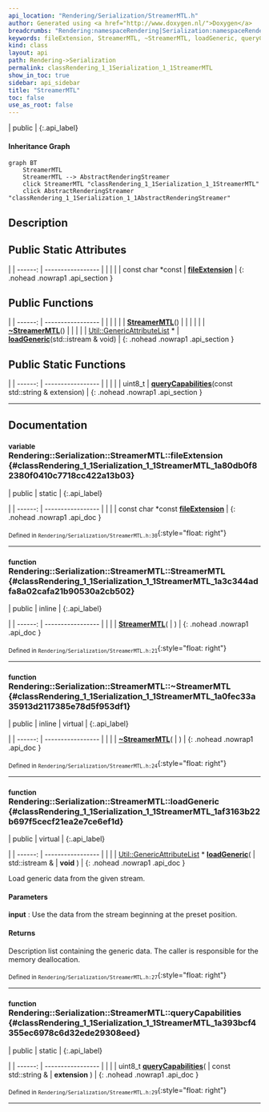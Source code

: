 ```yaml
---
api_location: "Rendering/Serialization/StreamerMTL.h"
author: Generated using <a href="http://www.doxygen.nl/">Doxygen</a>
breadcrumbs: "Rendering:namespaceRendering|Serialization:namespaceRendering_1_1Serialization"
keywords: fileExtension, StreamerMTL, ~StreamerMTL, loadGeneric, queryCapabilities
kind: class
layout: api
path: Rendering->Serialization
permalink: classRendering_1_1Serialization_1_1StreamerMTL
show_in_toc: true
sidebar: api_sidebar
title: "StreamerMTL"
toc: false
use_as_root: false
---
```


| public |
{:.api_label}

#### Inheritance Graph

```mermaid
graph BT
	StreamerMTL
	StreamerMTL --> AbstractRenderingStreamer
	click StreamerMTL "classRendering_1_1Serialization_1_1StreamerMTL"
	click AbstractRenderingStreamer "classRendering_1_1Serialization_1_1AbstractRenderingStreamer"
```

## Description





## Public Static Attributes

|
| ------: | ----------------- |
|  | |
| const char *const | **[fileExtension](#classRendering_1_1Serialization_1_1StreamerMTL_1a80db0f82380f0410c7718cc422a13b03)**  |
{: .nohead .nowrap1 .api_section }


## Public Functions

|
| ------: | ----------------- |
|  | |
|  | **[StreamerMTL](#classRendering_1_1Serialization_1_1StreamerMTL_1a3c344adfa8a02cafa21b90530a2cb502)**() |
|  | |
|  | **[~StreamerMTL](#classRendering_1_1Serialization_1_1StreamerMTL_1a0fec33a35913d2117385e78d5f953df1)**() |
|  | |
| [Util::GenericAttributeList](classUtil_1_1GenericAttributeList) * | **[loadGeneric](#classRendering_1_1Serialization_1_1StreamerMTL_1af3163b22b697f5cecf21ea2e7ce6ef1d)**(std::istream & void) |
{: .nohead .nowrap1 .api_section }


## Public Static Functions

|
| ------: | ----------------- |
|  | |
| uint8_t | **[queryCapabilities](#classRendering_1_1Serialization_1_1StreamerMTL_1a393bcf4355ec6978c6d32ede29308eed)**(const std::string & extension) |
{: .nohead .nowrap1 .api_section }


-------------------------------------------------------------------

## Documentation

### <small>variable</small><br/> Rendering::Serialization::StreamerMTL::fileExtension {#classRendering_1_1Serialization_1_1StreamerMTL_1a80db0f82380f0410c7718cc422a13b03}

| public | static |
{:.api_label}

|
| ------: | ----------------- |
|  |
| const char *const **[fileExtension](#classRendering_1_1Serialization_1_1StreamerMTL_1a80db0f82380f0410c7718cc422a13b03)**  |
{: .nohead .nowrap1 .api_doc }





<sub>Defined in `Rendering/Serialization/StreamerMTL.h:30`</sub>{:style="float: right"}

-------------------------------------------------------------------

### <small>function</small><br/> Rendering::Serialization::StreamerMTL::StreamerMTL {#classRendering_1_1Serialization_1_1StreamerMTL_1a3c344adfa8a02cafa21b90530a2cb502}

| public | inline |
{:.api_label}

|
| ------: | ----------------- |
|  |
|  **[StreamerMTL](#classRendering_1_1Serialization_1_1StreamerMTL_1a3c344adfa8a02cafa21b90530a2cb502)**( |  ) |
{: .nohead .nowrap1 .api_doc }





<sub>Defined in `Rendering/Serialization/StreamerMTL.h:21`</sub>{:style="float: right"}

-------------------------------------------------------------------

### <small>function</small><br/> Rendering::Serialization::StreamerMTL::~StreamerMTL {#classRendering_1_1Serialization_1_1StreamerMTL_1a0fec33a35913d2117385e78d5f953df1}

| public | inline | virtual |
{:.api_label}

|
| ------: | ----------------- |
|  |
|  **[~StreamerMTL](#classRendering_1_1Serialization_1_1StreamerMTL_1a0fec33a35913d2117385e78d5f953df1)**( |  ) |
{: .nohead .nowrap1 .api_doc }





<sub>Defined in `Rendering/Serialization/StreamerMTL.h:24`</sub>{:style="float: right"}

-------------------------------------------------------------------

### <small>function</small><br/> Rendering::Serialization::StreamerMTL::loadGeneric {#classRendering_1_1Serialization_1_1StreamerMTL_1af3163b22b697f5cecf21ea2e7ce6ef1d}

| public | virtual |
{:.api_label}

|
| ------: | ----------------- |
|  |
| [Util::GenericAttributeList](classUtil_1_1GenericAttributeList) * **[loadGeneric](#classRendering_1_1Serialization_1_1StreamerMTL_1af3163b22b697f5cecf21ea2e7ce6ef1d)**( | std::istream & | **void** ) |
{: .nohead .nowrap1 .api_doc }



Load generic data from the given stream.


#### Parameters
**input**
:  Use the data from the stream beginning at the preset position.




#### Returns
Description list containing the generic data. The caller is responsible for the memory deallocation.





<sub>Defined in `Rendering/Serialization/StreamerMTL.h:27`</sub>{:style="float: right"}

-------------------------------------------------------------------

### <small>function</small><br/> Rendering::Serialization::StreamerMTL::queryCapabilities {#classRendering_1_1Serialization_1_1StreamerMTL_1a393bcf4355ec6978c6d32ede29308eed}

| public | static |
{:.api_label}

|
| ------: | ----------------- |
|  |
| uint8_t **[queryCapabilities](#classRendering_1_1Serialization_1_1StreamerMTL_1a393bcf4355ec6978c6d32ede29308eed)**( | const std::string & | **extension** ) |
{: .nohead .nowrap1 .api_doc }





<sub>Defined in `Rendering/Serialization/StreamerMTL.h:29`</sub>{:style="float: right"}

-------------------------------------------------------------------

